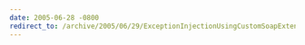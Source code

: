 ```yaml
---
date: 2005-06-28 -0800
redirect_to: /archive/2005/06/29/ExceptionInjectionUsingCustomSoapExtension.aspx/
---
```

